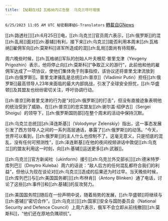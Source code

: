 ```yaml
---
title: 【秘翻在线】瓦格纳内讧告罄  乌克兰呼吁增援
---
```

`6/25/2023 11:05 AM UTC 秘密翻譯組G-Translators` [轉載自GNews](https://gnews.org/articles/1411009)

[[zh:路透社]][[zh:6月25日]]电，[[zh:乌克兰]]官员周六表示，[[zh:俄罗斯]]的混[[zh:乱局]]面对[[zh:基辅]]有利，接下来[[zh:乌克兰]]能否利用本周末[[zh:瓦格纳]]雇佣军向[[zh:莫斯科]]进军所造成的混[[zh:乱局]]面尚有待观察。

周六晚些时候，[[zh:瓦格纳]]军队的创始人叶夫根尼·普里戈津（Yevgeny Prigozhin）表示，他将停止向[[zh:莫斯科]]“争取正义的游行”，此前他和他的雇佣军达成了一项协议，使他们集体免于刑事指控，该协议还将普里戈津流放到[[zh:白俄罗斯]]。普里戈津骚乱是总统[[zh:普京]]（Vladimir Putin）担任[[zh:俄罗斯]]最高领导人23年来面临的最大内部挑战，引发了全球安全担忧，[[zh:华盛顿]]及其盟友也纷纷密切关注，呼吁协调行动。

[[zh:普京]]称普里戈津的行为是“对[[zh:俄罗斯]]的打击”，但没有直接迹象表明他的统治受到了威胁。在[[zh:普京]]的忠实盟友[[zh:谢尔盖·绍伊古]]（Sergei Shoigu）的领导下，[[zh:俄罗斯国防部]]在整个周末的活动中保持沉默。

[[zh:乌克兰总统]][[zh:泽连斯基]]（Volodymyr Zelenskiy）指出，这一事态发展引发了西方领导人之间的一系列高层通话，暴露了[[zh:俄罗斯]]的动荡。“今天，世界可以看到，[[zh:俄罗斯]]的主人什么也控制不了。这毫无意义，只是彻底的混乱，没有任何可预测性”，[[zh:泽连斯基]]在他的夜间视频讲话中敦促[[zh:乌克兰]]的盟友利用这一时刻，向[[zh:基辅]]运送更多[[zh:武器]]。

[[zh:乌克兰]]官方新闻社（ukinform）援引[[zh:乌克兰外交部长]][[zh:德米特罗·库列巴]]（Dmytro Kuleba）周六的话说：“敌人后方的任何混乱都符合我们的利益“，但他认为现在谈论对[[zh:乌克兰]]造成的后果还为时过早。当天晚些时候，[[zh:库列巴]]与[[zh:美国国务卿]][[zh:布林肯]]（Antony Blinken）通了电话，讨论了这些[[zh:事件]]和[[zh:基辅]]的反攻努力。

[[zh:美国国务院]]随后在一份声明中说，随着局势的发展，[[zh:华盛顿]]将继续与[[zh:基辅]]“密切合作”。[[zh:乌克兰]][[zh:国家]]安全与国防委员会（National Security and Defence Council）上周六表示，俄军不会立即从前线撤回[[zh:莫斯科]]，“他们还在原地负隅顽抗”。
